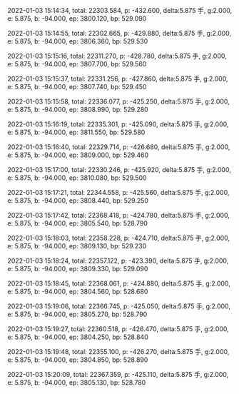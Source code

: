 2022-01-03 15:14:34, total: 22303.584, p: -432.600, delta:5.875 手, g:2.000, e: 5.875, b: -94.000, ep: 3800.120, bp: 529.090

2022-01-03 15:14:55, total: 22302.665, p: -429.880, delta:5.875 手, g:2.000, e: 5.875, b: -94.000, ep: 3806.360, bp: 529.530

2022-01-03 15:15:16, total: 22311.270, p: -428.780, delta:5.875 手, g:2.000, e: 5.875, b: -94.000, ep: 3807.700, bp: 529.560

2022-01-03 15:15:37, total: 22331.256, p: -427.860, delta:5.875 手, g:2.000, e: 5.875, b: -94.000, ep: 3807.740, bp: 529.450

2022-01-03 15:15:58, total: 22336.077, p: -425.250, delta:5.875 手, g:2.000, e: 5.875, b: -94.000, ep: 3808.990, bp: 529.280

2022-01-03 15:16:19, total: 22335.301, p: -425.090, delta:5.875 手, g:2.000, e: 5.875, b: -94.000, ep: 3811.550, bp: 529.580

2022-01-03 15:16:40, total: 22329.714, p: -426.680, delta:5.875 手, g:2.000, e: 5.875, b: -94.000, ep: 3809.000, bp: 529.460

2022-01-03 15:17:00, total: 22330.246, p: -425.920, delta:5.875 手, g:2.000, e: 5.875, b: -94.000, ep: 3810.080, bp: 529.500

2022-01-03 15:17:21, total: 22344.558, p: -425.560, delta:5.875 手, g:2.000, e: 5.875, b: -94.000, ep: 3808.440, bp: 529.250

2022-01-03 15:17:42, total: 22368.418, p: -424.780, delta:5.875 手, g:2.000, e: 5.875, b: -94.000, ep: 3805.540, bp: 528.790

2022-01-03 15:18:03, total: 22358.228, p: -424.710, delta:5.875 手, g:2.000, e: 5.875, b: -94.000, ep: 3809.130, bp: 529.230

2022-01-03 15:18:24, total: 22357.122, p: -423.390, delta:5.875 手, g:2.000, e: 5.875, b: -94.000, ep: 3809.330, bp: 529.090

2022-01-03 15:18:45, total: 22368.061, p: -424.880, delta:5.875 手, g:2.000, e: 5.875, b: -94.000, ep: 3804.560, bp: 528.680

2022-01-03 15:19:06, total: 22366.745, p: -425.050, delta:5.875 手, g:2.000, e: 5.875, b: -94.000, ep: 3805.270, bp: 528.790

2022-01-03 15:19:27, total: 22360.518, p: -426.470, delta:5.875 手, g:2.000, e: 5.875, b: -94.000, ep: 3804.250, bp: 528.840

2022-01-03 15:19:48, total: 22355.100, p: -426.270, delta:5.875 手, g:2.000, e: 5.875, b: -94.000, ep: 3804.850, bp: 528.890

2022-01-03 15:20:09, total: 22367.359, p: -425.110, delta:5.875 手, g:2.000, e: 5.875, b: -94.000, ep: 3805.130, bp: 528.780